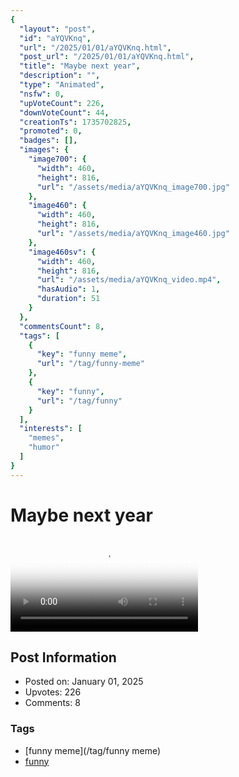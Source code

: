 ```yaml
---
{
  "layout": "post",
  "id": "aYQVKnq",
  "url": "/2025/01/01/aYQVKnq.html",
  "post_url": "/2025/01/01/aYQVKnq.html",
  "title": "Maybe next year",
  "description": "",
  "type": "Animated",
  "nsfw": 0,
  "upVoteCount": 226,
  "downVoteCount": 44,
  "creationTs": 1735702825,
  "promoted": 0,
  "badges": [],
  "images": {
    "image700": {
      "width": 460,
      "height": 816,
      "url": "/assets/media/aYQVKnq_image700.jpg"
    },
    "image460": {
      "width": 460,
      "height": 816,
      "url": "/assets/media/aYQVKnq_image460.jpg"
    },
    "image460sv": {
      "width": 460,
      "height": 816,
      "url": "/assets/media/aYQVKnq_video.mp4",
      "hasAudio": 1,
      "duration": 51
    }
  },
  "commentsCount": 8,
  "tags": [
    {
      "key": "funny meme",
      "url": "/tag/funny-meme"
    },
    {
      "key": "funny",
      "url": "/tag/funny"
    }
  ],
  "interests": [
    "memes",
    "humor"
  ]
}
---
```


# Maybe next year

<video controls playsinline loop poster="/assets/media/aYQVKnq_image460.jpg">
  <source src="/assets/media/aYQVKnq_video.mp4" type="video/mp4">
  Your browser does not support the video tag.
</video>

## Post Information

- Posted on: January 01, 2025
- Upvotes: 226
- Comments: 8

### Tags

- [funny meme](/tag/funny meme)
- [funny](/tag/funny)
